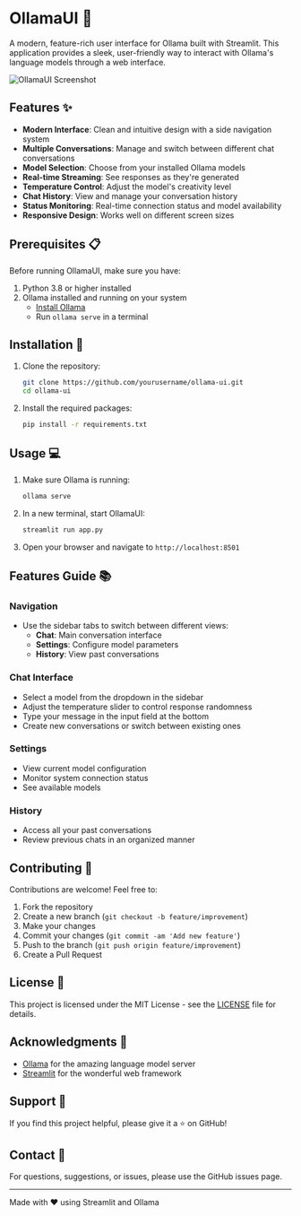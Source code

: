 # OllamaUI 🤖

A modern, feature-rich user interface for Ollama built with Streamlit. This application provides a sleek, user-friendly way to interact with Ollama's language models through a web interface.

![OllamaUI Screenshot](screenshot.png)

## Features ✨

- **Modern Interface**: Clean and intuitive design with a side navigation system
- **Multiple Conversations**: Manage and switch between different chat conversations
- **Model Selection**: Choose from your installed Ollama models
- **Real-time Streaming**: See responses as they're generated
- **Temperature Control**: Adjust the model's creativity level
- **Chat History**: View and manage your conversation history
- **Status Monitoring**: Real-time connection status and model availability
- **Responsive Design**: Works well on different screen sizes

## Prerequisites 📋

Before running OllamaUI, make sure you have:

1. Python 3.8 or higher installed
2. Ollama installed and running on your system
   - [Install Ollama](https://ollama.ai/download)
   - Run `ollama serve` in a terminal

## Installation 🚀

1. Clone the repository:
   ```bash
   git clone https://github.com/yourusername/ollama-ui.git
   cd ollama-ui
   ```

2. Install the required packages:
   ```bash
   pip install -r requirements.txt
   ```

## Usage 💻

1. Make sure Ollama is running:
   ```bash
   ollama serve
   ```

2. In a new terminal, start OllamaUI:
   ```bash
   streamlit run app.py
   ```

3. Open your browser and navigate to `http://localhost:8501`

## Features Guide 📚

### Navigation
- Use the sidebar tabs to switch between different views:
  - **Chat**: Main conversation interface
  - **Settings**: Configure model parameters
  - **History**: View past conversations

### Chat Interface
- Select a model from the dropdown in the sidebar
- Adjust the temperature slider to control response randomness
- Type your message in the input field at the bottom
- Create new conversations or switch between existing ones

### Settings
- View current model configuration
- Monitor system connection status
- See available models

### History
- Access all your past conversations
- Review previous chats in an organized manner

## Contributing 🤝

Contributions are welcome! Feel free to:

1. Fork the repository
2. Create a new branch (`git checkout -b feature/improvement`)
3. Make your changes
4. Commit your changes (`git commit -am 'Add new feature'`)
5. Push to the branch (`git push origin feature/improvement`)
6. Create a Pull Request

## License 📄

This project is licensed under the MIT License - see the [LICENSE](LICENSE) file for details.

## Acknowledgments 🙏

- [Ollama](https://ollama.ai/) for the amazing language model server
- [Streamlit](https://streamlit.io/) for the wonderful web framework

## Support 💪

If you find this project helpful, please give it a ⭐️ on GitHub!

## Contact 📧

For questions, suggestions, or issues, please use the GitHub issues page.

---
Made with ❤️ using Streamlit and Ollama
